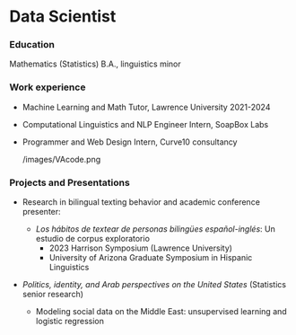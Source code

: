 # Data Scientist

### Education
Mathematics (Statistics) B.A., linguistics minor

### Work experience
- Machine Learning and Math Tutor, Lawrence University     2021-2024
- Computational Linguistics and NLP Engineer Intern, SoapBox Labs
- Programmer and Web Design Intern, Curve10 consultancy

  /images/VAcode.png

### Projects and Presentations
- Research in bilingual texting behavior and academic conference presenter:
    - *Los hábitos de textear de personas bilingües español-inglés*: Un estudio de corpus exploratorio
       - 2023 Harrison Symposium (Lawrence University)
       - University of Arizona Graduate Symposium in Hispanic Linguistics
     
- *Politics, identity, and Arab perspectives on the United States* (Statistics senior research)
  - Modeling social data on the Middle East: unsupervised learning and logistic regression
